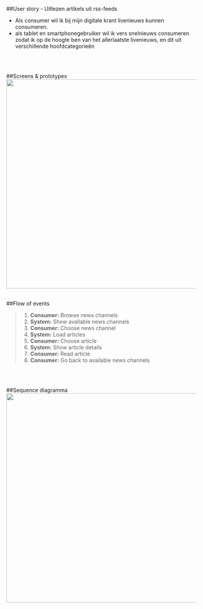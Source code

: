##User story - Uitlezen artikels uit rss-feeds
- Als consumer wil ik bij mijn digitale krant livenieuws kunnen consumeren.
- als tablet en smartphonegebruiker wil ik vers snelnieuws consumeren zodat ik op de hoogte ben van het allerlaatste livenieuws, en dit uit verschillende hoofdcategorieën
<br />
<br />

##Screens & prototypes
<img src='http://www.mofosounds.com/assets/user-story-uitlezen-artikels.jpg' width='553'>
<br />
<br />

##Flow of events

>1. **Consumer:** Browse news channels
>2. **System:**	Show available news channels
>3. **Consumer:** Choose news channel
>4. **System:**	Load articles
>5. **Consumer:** Choose article
>6. **System:** Show article details
>7. **Consumer:** Read article
>8. **Consumer:** Go back to available news channels
<br />
<br />

##Sequence diagramma
<img src='http://www.mofosounds.com/assets/sequence-diagram-user-story-uitlezen-artikels.jpg' width='553'>
<br />
<br />
